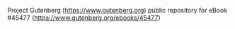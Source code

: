 Project Gutenberg (https://www.gutenberg.org) public repository for eBook #45477 (https://www.gutenberg.org/ebooks/45477)
